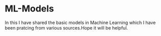 # ML-Models
In this I have shared the basic models in Machine Learning which I have been pratcing from various sources.Hope it will be helpful.
